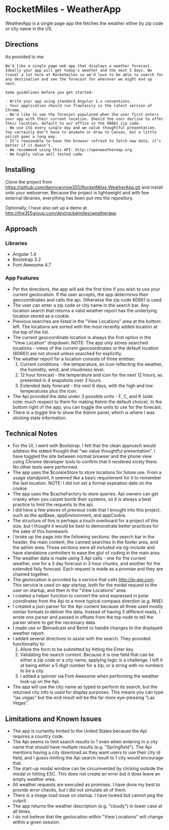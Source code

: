 # RocketMiles - WeatherApp

WeatherApp is a single page app the fetches the weather either by zip code or city name in the US.

## Directions

As provided to me:

```
We’d like a single page web app that displays a weather forecast. Ideally your app will get today's weather and the next 5 days. We travel a lot here at Rocketmiles so we'd love to be able to search for any destination and see the forecast for wherever we might end up next.

Some guidelines before you get started:

- Write your app using standard Angular 1.x conventions.
- Your application should run flawlessly in the latest version of Chrome.
- We'd like to see the forecast populated when the user first enters your app with their current location. Should the user decline to offer their location, default to our office in the 60661 zip code.
- We use CSS every single day and we value thoughtful presentation. You certainly don’t have to animate or draw to Canvas, but a little polish goes a long way.
- It’s reasonable to have the browser refresh to fetch new data, it’s better if it doesn’t.
- We recommend using this API: http://openweathermap.org.
- We highly value well tested code.
```

## Installing

Clone the project from https://github.com/dannywynne355/RocketMiles.WeatherApp.git and install onto your webserver.  Because the project is lightweight and with few external libraries, everything has been put into the repository.

Optionally, I have also set up a demo at http://the355group.com/dev/rocketmiles/weatherapp.

## Approach

### Libraries
* Angular 1.4
* Bootstrap 3.2
* Font Awesome 4.7

### App Features
* Per the directions, the app will ask the first time if you wish to use your current geolocation.  If the user accepts, the app determines their geocoordinates and calls the api.  Otherwise the zip code 60661 is used.
* The user can enter a zip code or city name in the search bar.  Any location search that returns a valid weather report has the underlying location stored as a cookie.  
* Previous searches are listed in the "View Locations" area at the bottom left.  The locations are sorted with the most recently added location at the top of the list.  
* The current geocoordinate location is always the first option in the "View Location" dropdown.  NOTE: The app only stores searched locations - views of the current geocoordinates or the default location (60661) are not stored unless searched for explicitly.
* The weather report for a location consists of three entities: 
  1. Current conditions - the temperature, an icon reflecting the weather, the humidity, wind, and cloudiness level.
  2. 12 hour forecast - the temperature and icon for the next 12 hours, as presented in 4 snapshots over 3 hours.
  3. Extended daily forecast - the next 6 days, with the high and low temperatures plus the icon.
* The Api provided the data under 3 possible units - F, C, and K (side note: much respect to them for making Kelvin the default choice).  In the bottom right of the app, you can toggle the units to use for the forecast.
* There is a toggle link to show the Admin panel, which is where I was sticking state information.  

## Technical Notes
* For the UI, I went with Bootstrap.  I felt that the clean approach would address the stated thought that "we value thoughtful presentation".  I have toggled the site between normal browser and the phone view using Chrome developer tools to confirm that it rendered nicely there.  No other tests were performed.
* The app uses the $cookieStore to store locations for future use.  From a usage standpoint, it seemed like a basic requirement for it to remember the last location.  NOTE: I did not set a formal expiration date on the cookie.
* The app uses the $cacheFactory to store queries.  Api owners can get cranky when you carpet bomb their systems, so it is always a best practice to limit the requests to the api.
* I did have a few pieces of previous code that I brought into this project, such as the apiBase, appEnvironment, and appCookie.
* The structure of this is perhaps a touch overboard for a project of this size, but I thought it would be best to demonstrate better practices for the sake of this homework.
* I broke up the page into the following sections: the search bar in the header, the main content, the canned searches in the footer area, and the admin area.  Those sections were all included via ng-include and have standalone controllers to ease the glut of coding in the main area.  
* The weather data is made using 3 Api calls - one for the current weather, one for a 3 day forecast in 3 hour chunks, and another for the extended faily forecast.  Each request is made as a promise and they are chained together.
* The geolocation is provided by a service that calls http://ip-api.com.  This service is used on app startup, both for the modal request to the user on startup, and then in the "View Locations" area.
* I created a helper function to convert the wind expressed in polar coordinates from the Api to a more typical compass direction (e.g. NNE).
* I created a json parser for the Api content because all three used mostly similar formats to deliver the data.  Instead of having 3 different reads, I wrote one parser and passed in offsets from the top node to tell the parser where to get the necessary data.
* I made use or $broadcast and $emit to handle changes to the displayed weather report.  
* I added several directives to assist with the search.  They provided functionality to:
  1. Allow the form to be submitted by hitting the Enter key
  2. Validating the search content.  Because it is one field that can be either a zip code or a city name, applying logic is a challenge.  I left it at being either a 5 digit number for a zip, or a string with no numbers to be a city.
  3. I added a spinner via Font Awesome when performing the weather look-up on the Api. 
* The app will use the city name as typed to perform its search, but the returned city info is used for display purposes.  This means you can type "las vegas" but the end result will be the far more eye-pleasing "Las Vegas".

## Limitations and Known Issues
* The app is currently limited to the United States because the Api requires a country code.
* The Api seems to limit search results to 1 even when entering in a city name that should have multiple results (e.g. "Springfield").  The Api mentions having a city download as they want users to use their city id field, and I guess limiting the Api search result to 1 city would encourage that.
* The start-up modal window can be circumvented by clicking outside the modal or hitting ESC.  This does not create an error but it does leave an empty weather area.
* All weather requests are executed as promises.  I have done my best to provide error checks, but I did not simulate all of them.  
* There is a image load issue on startup.  I have looked but cannot peg the culprit.
* The app returns the weather description (e.g. "cloudy") in lower case at all times.
* I do not believe that the geolocation within "View Locations" will change within a given session.  
